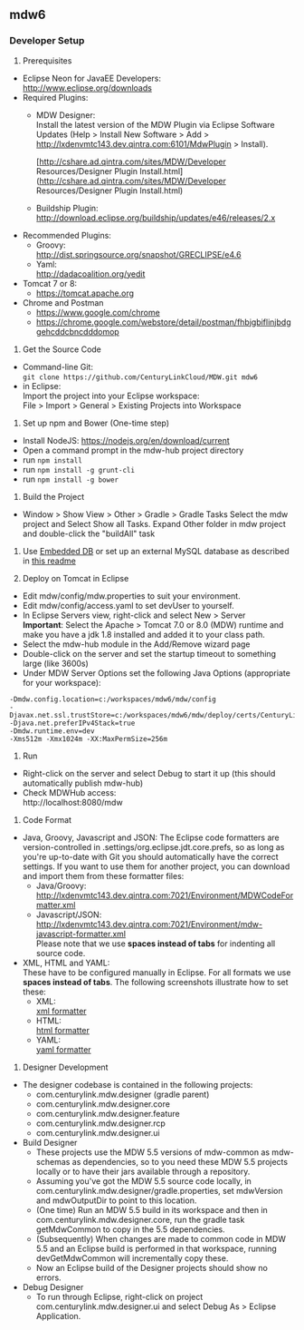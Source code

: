 ## mdw6

### Developer Setup
1. Prerequisites
 - Eclipse Neon for JavaEE Developers:  
   http://www.eclipse.org/downloads
 - Required Plugins:
     - MDW Designer:   
       Install the latest version of the MDW Plugin via Eclipse Software Updates (Help > Install New Software > Add > http://lxdenvmtc143.dev.qintra.com:6101/MdwPlugin > Install).
       
       [http://cshare.ad.qintra.com/sites/MDW/Developer Resources/Designer Plugin Install.html](http://cshare.ad.qintra.com/sites/MDW/Developer Resources/Designer Plugin Install.html)
     - Buildship Plugin:   
       http://download.eclipse.org/buildship/updates/e46/releases/2.x
 - Recommended Plugins:
     - Groovy:   
       http://dist.springsource.org/snapshot/GRECLIPSE/e4.6
     - Yaml:   
       http://dadacoalition.org/yedit
 - Tomcat 7 or 8:
     - https://tomcat.apache.org
 - Chrome and Postman
     - https://www.google.com/chrome
	 - https://chrome.google.com/webstore/detail/postman/fhbjgbiflinjbdggehcddcbncdddomop
	 
1. Get the Source Code
 - Command-line Git:  
   `git clone https://github.com/CenturyLinkCloud/MDW.git mdw6`
 - in Eclipse:  
   Import the project into your Eclipse workspace:  
   File > Import > General > Existing Projects into Workspace
   
1. Set up npm and Bower (One-time step)
 - Install NodeJS:
   https://nodejs.org/en/download/current
 - Open a command prompt in the mdw-hub project directory
 - run `npm install`
 - run `npm install -g grunt-cli`
 - run `npm install -g bower`
 
1. Build the Project
 - Window > Show View > Other > Gradle  > Gradle Tasks
   Select the mdw project and Select Show all Tasks. Expand Other folder in mdw project and double-click the "buildAll" task

1. Use [Embedded DB](/mdw-workflow/assets/com/centurylink/mdw/db/readme.md)
   or set up an external MySQL database as described in [this readme](/mdw/database/mysql/readme.txt)
   
1. Deploy on Tomcat in Eclipse
 - Edit mdw/config/mdw.properties to suit your environment.
 - Edit mdw/config/access.yaml to set devUser to yourself.
 - In Eclipse Servers view, right-click and select New > Server  
   **Important**: Select the Apache > Tomcat 7.0 or 8.0 (MDW) runtime
   and make you have a jdk 1.8 installed and added it to your class path.
 - Select the mdw-hub module in the Add/Remove wizard page
 - Double-click on the server and set the startup timeout to something large (like 3600s)
 - Under MDW Server Options set the following Java Options (appropriate for your workspace):
 
```-Dmdw.runtime.env=dev  
-Dmdw.config.location=c:/workspaces/mdw6/mdw/config  
-Djavax.net.ssl.trustStore=c:/workspaces/mdw6/mdw/deploy/certs/CenturyLinkQCA.jks  
-Djava.net.preferIPv4Stack=true  
-Dmdw.runtime.env=dev
-Xms512m -Xmx1024m -XX:MaxPermSize=256m
```

1. Run
 - Right-click on the server and select Debug to start it up (this should automatically publish mdw-hub)
 - Check MDWHub access:  
   http://localhost:8080/mdw
   
1. Code Format
 - Java, Groovy, Javascript and JSON:
   The Eclipse code formatters are version-controlled in .settings/org.eclipse.jdt.core.prefs, so as long as you're up-to-date with Git you should automatically have the correct settings. If you want to use them for another project, you can download and import them from these formatter files:  
     - Java/Groovy: http://lxdenvmtc143.dev.qintra.com:7021/Environment/MDWCodeFormatter.xml   
     - Javascript/JSON: http://lxdenvmtc143.dev.qintra.com:7021/Environment/mdw-javascript-formatter.xml   
	 Please note that we use **spaces instead of tabs** for indenting all source code.
 - XML, HTML and YAML:  
   These have to be configured manually in Eclipse.  For all formats we use **spaces instead of tabs**.
   The following screenshots illustrate how to set these:  
     - XML:  
     [xml formatter](http://lxdenvmtc143.dev.qintra.com:7021/Environment/xmlformat.png)  
     - HTML:  
     [html formatter](http://lxdenvmtc143.dev.qintra.com:7021/Environment/htmlformat.png)  
     - YAML:  
     [yaml formatter](http://lxdenvmtc143.dev.qintra.com:7021/Environment/yamlformat.png)

1. Designer Development
 - The designer codebase is contained in the following projects:
   - com.centurylink.mdw.designer (gradle parent)
   - com.centurylink.mdw.designer.core
   - com.centurylink.mdw.designer.feature
   - com.centurylink.mdw.designer.rcp
   - com.centurylink.mdw.designer.ui
 - Build Designer
   - These projects use the MDW 5.5 versions of mdw-common as mdw-schemas as dependencies, so to you need these MDW 5.5 projects locally or to have their jars available through a repository.
   - Assuming you've got the MDW 5.5 source code locally, in com.centurylink.mdw.designer/gradle.properties, set mdwVersion and mdwOutputDir to point to this location.
   - (One time) Run an MDW 5.5 build in its workspace and then in com.centurylink.mdw.designer.core, run the gradle task getMdwCommon to copy in the 5.5 dependencies.
   - (Subsequently) When changes are made to common code in MDW 5.5 and an Eclipse build is performed in that workspace, running devGetMdwCommon will incrementally copy these.
   - Now an Eclipse build of the Designer projects should show no errors.
 - Debug Designer
   - To run through Eclipse, right-click on project com.centurylink.mdw.designer.ui and select Debug As > Eclipse Application.
